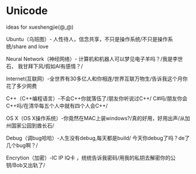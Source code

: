 # Unicode
ideas for xueshengjie(@_@)


Ubuntu（乌班图）- 人性待人，信念共享，不只是操作系统/不只是操作系统/share and love   

Neural Network（神经网络）- 计算机和机器人可以梦见电子羊吗？/我是李世石， 我甘拜下风/假如AI有感情？/  

Internet(互联网）-全世界有30多亿人和你相连/世界互联万物生/告诉我这个月你花了多少网费  

C++（C++编程语言）-不会C++你就落伍了/朋友你听说过C++/ C#吗/朋友你会C++吗/在清华每五个人中就有四个人会C++/  

OS X（OS X操作系统）-你竟然在MAC上装windows?/真的好用，好用出声/从加州国家公园到酋长石/   

Debug（调bug哈哈）-人生没有debug,每天都是build/ 今天你debug了吗？de了几个bug啊？/  

Encrytion（加密）-IC IP IQ卡 ，统统告诉我密码/用我的私钥去解密你的公钥/Bob又出轨了/
